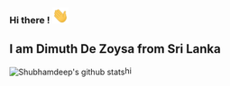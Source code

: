 ###  **Hi there !** <img src="https://github.com/GH0STH4CKER/GH0STH4CKER/blob/main/Assets/Hi.gif" width="29px">

<h2>I am Dimuth De Zoysa from Sri Lanka </h2>

<img align="center" src="https://github-readme-stats.vercel.app/api?username=TheDudeThatCode&show_icons=true&theme=dark&line_height=27" alt="Shubhamdeep's github stats"/>hi


<!--
**GH0STH4CKER/GH0STH4CKER** is a ✨ _special_ ✨ repository because its `README.md` (this file) appears on your GitHub profile.

Here are some ideas to get you started:

- 🔭 I’m currently working on ...
- 🌱 I’m currently learning ...
- 👯 I’m looking to collaborate on ...
- 🤔 I’m looking for help with ...
- 💬 Ask me about ...
- 📫 How to reach me: ...
- 😄 Pronouns: ...
- ⚡ Fun fact: ...
-->


